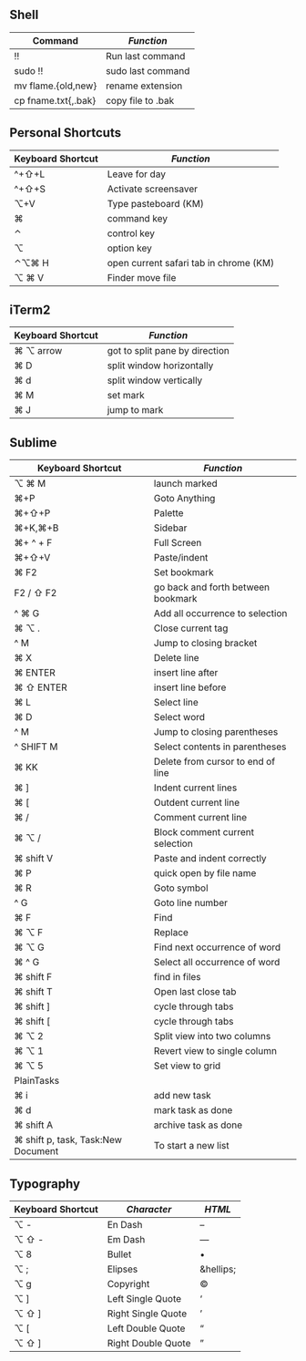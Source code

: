Shell
-----
| **Command**         | ***Function***    |  
| ------------------- | ----------------- |  
| !!                  | Run last command  |  
| sudo !!             | sudo last command |  
| mv flame.{old,new}  | rename extension  |  
| cp fname.txt{,.bak} | copy file to .bak |  

Personal Shortcuts
------------------
| **Keyboard Shortcut** | ***Function***                         |  
| --------------------- | -------------------------------------- |  
| ^+⇧+L               | Leave for day                          |  
| ^+⇧+S               | Activate screensaver                   |  
| ⌥+V                 | Type pasteboard (KM)                   |  
| ⌘                   | command key                            |  
| ⌃                   | control key                            |  
| ⌥                   | option key                             |  
| ⌃⌥⌘ H           | open current safari tab in chrome (KM) |
| ⌥ ⌘ V               | Finder move file                       |

iTerm2
------
| **Keyboard Shortcut** | ***Function***                 |  
| --------------------- | ------------------------------ |  
| ⌘ ⌥ arrow         | got to split pane by direction |  
| ⌘ D                 | split window horizontally      |  
| ⌘ d                 | split window vertically        |  
| ⌘ M                 | set mark                       |  
| ⌘ J                 | jump to mark                   |  

Sublime
-------
| **Keyboard Shortcut**                | ***Function***                     |  
| ------------------------------------ | ---------------------------------- |  
| ⌥ ⌘ M                            | launch marked                      |  
| ⌘+P                                | Goto Anything                      |  
| ⌘+⇧+P                            | Palette                            |  
| ⌘+K,⌘+B                          | Sidebar                            |  
| ⌘+ ^ + F                           | Full Screen                        |  
| ⌘+⇧+V                            | Paste/indent                       |  
| ⌘ F2                               | Set bookmark                       |  
| F2 /  ⇧ F2                         | go back and forth between bookmark |  
| ^ ⌘ G                              | Add all occurrence to selection    |  
| ⌘ ⌥ .                            | Close current tag                  |  
| ^ M                                  | Jump to closing bracket            |  
| ⌘ X                                | Delete line                        |  
| ⌘ ENTER                            | insert line after                  |  
| ⌘ ⇧ ENTER                        | insert line before                 |  
| ⌘ L                                | Select line                        |  
| ⌘ D                                | Select word                        |  
| ^ M                                  | Jump to closing parentheses        |  
| ^ SHIFT M                            | Select contents in parentheses     |  
| ⌘ KK                               | Delete from cursor to end of line  |  
| ⌘ ]                                | Indent current lines               |  
| ⌘ [                                | Outdent current line               |  
| ⌘ /                                | Comment current line               |  
| ⌘ ⌥ /                            | Block comment current selection    |  
| ⌘ shift V                          | Paste and indent correctly         |  
| ⌘ P                                | quick open by file name            |  
| ⌘ R                                | Goto symbol                        |  
| ^ G                                  | Goto line number                   |  
| ⌘ F                                | Find                               |  
| ⌘ ⌥ F                            | Replace                            |  
| ⌘ ⌥ G                            | Find next occurrence of word       |  
| ⌘ ^ G                              | Select all occurrence of word      |  
| ⌘ shift F                          | find in files                      |  
| ⌘ shift T                          | Open last close tab                |  
| ⌘ shift ]                          | cycle through tabs                 |  
| ⌘ shift [                          | cycle through tabs                 |  
| ⌘ ⌥ 2                            | Split view into two columns        |  
| ⌘ ⌥ 1                            | Revert view to single column       |  
| ⌘ ⌥ 5                            | Set view to grid                   |  
| PlainTasks                                                               ||  
| ⌘ i                                | add new task                       |  
| ⌘ d                                | mark task as done                  |  
| ⌘ shift A                          | archive task as done               |  
| ⌘ shift p, task, Task:New Document | To start a new list                |  




Typography
----------
| **Keyboard Shortcut** | ***Character***    | ***HTML*** |  
| --------------------- | ------------------ | ---------- |  
| ⌥ -                 | En Dash            | &ndash;    |  
| ⌥ ⇧ -             | Em Dash            | &mdash;    |  
| ⌥ 8                 | Bullet             | &bull;     |  
| ⌥ ;                 | Elipses            | &hellips;  |  
| ⌥ g                 | Copyright          | &copy;     |  
| ⌥ ]                 | Left Single Quote  | &lsquo;    |  
| ⌥ ⇧ ]             | Right Single Quote | &rsquo;    |  
| ⌥ \[                | Left Double Quote  | &ldquo;    |  
| ⌥ ⇧ \]            | Right Double Quote | &rdquo;    |  
